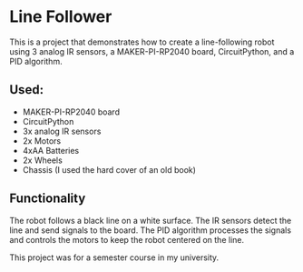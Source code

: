 <!-- Line Follower Robot built with 3 analog IR sensors, using PID algorithm and the MAKER-PI-RP2040 board. -->

# Line Follower

This is a project that demonstrates how to create a line-following robot using 3 analog IR sensors, a MAKER-PI-RP2040
board, CircuitPython, and a PID algorithm.

## Used:

- MAKER-PI-RP2040 board
- CircuitPython
- 3x analog IR sensors
- 2x Motors
- 4xAA Batteries
- 2x Wheels
- Chassis (I used the hard cover of an old book)

## Functionality

The robot follows a black line on a white surface. The IR sensors detect the line and send signals to the board. The PID
algorithm processes the signals and controls the motors to keep the robot centered on the line.

This project was for a semester course in my university.
